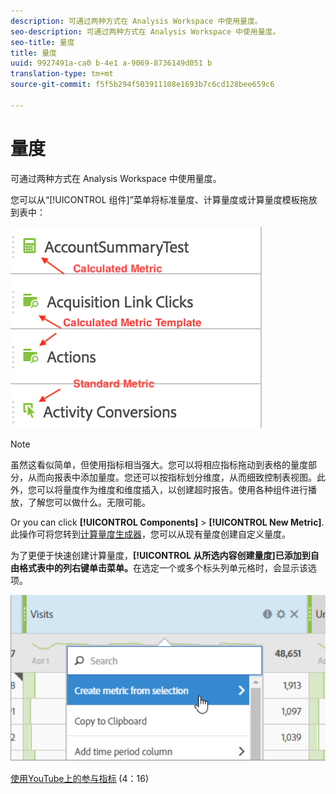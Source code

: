 ```yaml
---
description: 可通过两种方式在 Analysis Workspace 中使用量度。
seo-description: 可通过两种方式在 Analysis Workspace 中使用量度。
seo-title: 量度
title: 量度
uuid: 9927491a-ca0 b-4e1 a-9069-8736149d051 b
translation-type: tm+mt
source-git-commit: f5f5b294f503911108e1693b7c6cd128bee659c6

---
```



# 量度

可通过两种方式在 Analysis Workspace 中使用量度。

您可以从“[!UICONTROL 组件]”菜单将标准量度、计算量度或计算量度模板拖放到表中：

![](assets/metrics_icons.png)

>[!NOTE]
>
>虽然这看似简单，但使用指标相当强大。您可以将相应指标拖动到表格的量度部分，从而向报表中添加量度。您还可以按指标划分维度，从而细致控制表视图。此外，您可以将量度作为维度和维度插入，以创建超时报告。使用各种组件进行播放，了解您可以做什么。无限可能。

Or you can click **[!UICONTROL Components]** &gt; **[!UICONTROL New Metric]**. 此操作可将您转到[计算量度生成器](https://marketing.adobe.com/resources/help/en_US/analytics/calcmetrics/)，您可以从现有量度创建自定义量度。

为了更便于快速创建计算量度，**[!UICONTROL 从所选内容创建量度]已添加到自由格式表中的列右键单击菜单。**&#x200B;在选定一个或多个标头列单元格时，会显示该选项。

![](assets/calc_metrics.png)

[使用YouTube上的参与指标](https://www.youtube.com/watch?v=ngmJHcg65o8&list=PL2tCx83mn7GuNnQdYGOtlyCu0V5mEZ8sS&index=32) (4：16)
